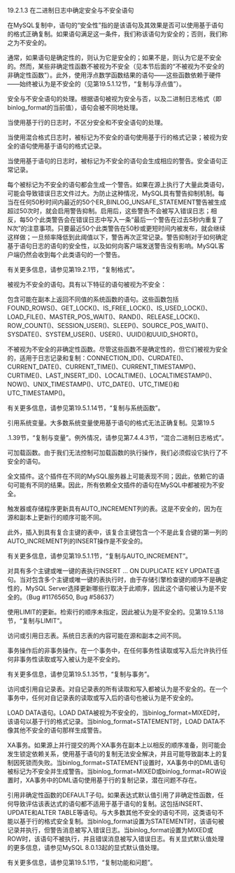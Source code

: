 19.2.1.3 在二进制日志中确定安全与不安全语句

在MySQL复制中，语句的“安全性”指的是该语句及其效果是否可以使用基于语句的格式正确复制。如果语句满足这一条件，我们称该语句为安全的；否则，我们称之为不安全的。

通常，如果语句是确定性的，则认为它是安全的；如果不是，则认为它是不安全的。然而，某些非确定性函数不被视为不安全（见本节后面的“不被视为不安全的非确定性函数”）。此外，使用浮点数学函数结果的语句——这些函数依赖于硬件——始终被认为是不安全的（见第19.5.1.12节，“复制与浮点值”）。

安全与不安全语句的处理。根据语句被视为安全与否，以及二进制日志格式（即binlog_format的当前值），语句会被不同地处理。

当使用基于行的日志时，不区分安全和不安全语句的处理。

当使用混合格式日志时，被标记为不安全的语句使用基于行的格式记录；被视为安全的语句使用基于语句的格式记录。

当使用基于语句的日志时，被标记为不安全的语句会生成相应的警告。安全语句正常记录。

每个被标记为不安全的语句都会生成一个警告。如果在源上执行了大量此类语句，可能会导致错误日志文件过大。为防止这种情况，MySQL具有警告抑制机制。每当在任何50秒时间内最近的50个ER_BINLOG_UNSAFE_STATEMENT警告被生成超过50次时，就会启用警告抑制。启用后，这些警告不会被写入错误日志；相反，每50个此类警告会在错误日志中写入一条“最后一个警告在过去S秒内重复了N次”的注意事项。只要最近50个此类警告在50秒或更短时间内被发布，就会继续这样做；一旦频率降低到此阈值以下，警告再次正常记录。警告抑制对于如何确定基于语句日志的语句的安全性，以及如何向客户端发送警告没有影响。MySQL客户端仍然会收到每个此类语句的一个警告。

有关更多信息，请参见第19.2.1节，“复制格式”。

被视为不安全的语句。具有以下特征的语句被视为不安全：

包含可能在副本上返回不同值的系统函数的语句。这些函数包括FOUND_ROWS()、GET_LOCK()、IS_FREE_LOCK()、IS_USED_LOCK()、LOAD_FILE()、MASTER_POS_WAIT()、RAND()、RELEASE_LOCK()、ROW_COUNT()、SESSION_USER()、SLEEP()、SOURCE_POS_WAIT()、SYSDATE()、SYSTEM_USER()、USER()、UUID()和UUID_SHORT()。

不被视为不安全的非确定性函数。尽管这些函数不是确定性的，但它们被视为安全的，适用于日志记录和复制：CONNECTION_ID()、CURDATE()、CURRENT_DATE()、CURRENT_TIME()、CURRENT_TIMESTAMP()、CURTIME()、LAST_INSERT_ID()、LOCALTIME()、LOCALTIMESTAMP()、NOW()、UNIX_TIMESTAMP()、UTC_DATE()、UTC_TIME()和UTC_TIMESTAMP()。

有关更多信息，请参见第19.5.1.14节，“复制与系统函数”。

引用系统变量。大多数系统变量使用基于语句的格式无法正确复制。见第19.5

.1.39节，“复制与变量”。例外情况，请参见第7.4.4.3节，“混合二进制日志格式”。

可加载函数。由于我们无法控制可加载函数的执行操作，我们必须假设它执行了不安全的语句。

全文插件。这个插件在不同的MySQL服务器上可能表现不同；因此，依赖它的语句可能有不同的结果。因此，所有依赖全文插件的语句在MySQL中都被视为不安全。

触发器或存储程序更新具有AUTO_INCREMENT列的表。这是不安全的，因为在源和副本上更新行的顺序可能不同。

此外，插入到具有复合主键的表中，该复合主键包含一个不是此复合键的第一列的AUTO_INCREMENT列的INSERT操作是不安全的。

有关更多信息，请参见第19.5.1.1节，“复制与AUTO_INCREMENT”。

对具有多个主键或唯一键的表执行INSERT ... ON DUPLICATE KEY UPDATE语句。当对包含多个主键或唯一键的表执行时，由于存储引擎检查键的顺序不是确定性的，MySQL Server选择更新哪些行取决于此顺序，因此这个语句被认为是不安全的。（Bug #11765650, Bug #58637）

使用LIMIT的更新。检索行的顺序未指定，因此被认为是不安全的。见第19.5.1.18节，“复制与LIMIT”。

访问或引用日志表。系统日志表的内容可能在源和副本之间不同。

事务操作后的非事务操作。在一个事务中，在任何事务性读取或写入后允许执行任何非事务性读取或写入被认为是不安全的。

有关更多信息，请参见第19.5.1.35节，“复制与事务”。

访问或引用自记录表。对自记录表的所有读取和写入都被认为是不安全的。在一个事务中，任何对自记录表的读取或写入后的语句也被认为是不安全的。

LOAD DATA语句。LOAD DATA被视为不安全的，当binlog_format=MIXED时，该语句以基于行的格式记录。当binlog_format=STATEMENT时，LOAD DATA不像其他不安全的语句那样生成警告。

XA事务。如果源上并行提交的两个XA事务在副本上以相反的顺序准备，则可能会发生锁定依赖关系，使用基于语句的复制无法安全解决，并且可能导致副本上的复制因死锁而失败。当binlog_format=STATEMENT设置时，XA事务中的DML语句被标记为不安全并生成警告。当binlog_format=MIXED或binlog_format=ROW设置时，XA事务中的DML语句使用基于行的复制记录，潜在问题不存在。

引用非确定性函数的DEFAULT子句。如果表达式默认值引用了非确定性函数，任何导致评估该表达式的语句都不适用于基于语句的复制。这包括INSERT、UPDATE和ALTER TABLE等语句。与大多数其他不安全的语句不同，这类语句不能以基于行的格式安全复制。当binlog_format设置为STATEMENT时，该语句被记录并执行，但警告消息被写入错误日志。当binlog_format设置为MIXED或ROW时，该语句不被执行，并且错误消息被写入错误日志。有关显式默认值处理的更多信息，请参见MySQL 8.0.13起的显式默认值处理。

有关更多信息，请参见第19.5.1节，“复制功能和问题”。
